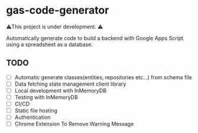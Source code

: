 # gas-code-generator #

⚠️This project is under development. ⚠️

Automatically generate code to build a backend with Google Apps Script using a spreadsheet as a database.

## TODO
- [ ] Automatic generate classes(entities, repositories etc...) from schema file
- [ ] Data fetching state management client library
- [ ] Local development with InMemoryDB
- [ ] Testing with InMemoryDB
- [ ] CI/CD
- [ ] Static file hosting
- [ ] Authentication
- [ ] Chrome Extension To Remove Warning Message
